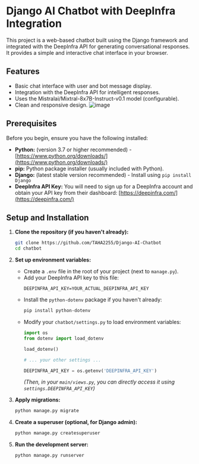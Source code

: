 # Django AI Chatbot with DeepInfra Integration

This project is a  web-based chatbot built using the Django framework and integrated with the DeepInfra API for generating conversational responses. It provides a simple and interactive chat interface in your browser.

## Features

* Basic chat interface with user and bot message display.
* Integration with the DeepInfra API for intelligent responses.
* Uses the Mistralai/Mixtral-8x7B-Instruct-v0.1 model (configurable).
* Clean and responsive design.
![image](https://github.com/user-attachments/assets/f6c94147-6f5d-4bf1-83aa-37df86af8c08)

  

## Prerequisites

Before you begin, ensure you have the following installed:

* **Python:** (version 3.7 or higher recommended) - [https://www.python.org/downloads/](https://www.python.org/downloads/)
* **pip:** Python package installer (usually included with Python).
* **Django:** (latest stable version recommended) - Install using `pip install Django`
* **DeepInfra API Key:** You will need to sign up for a DeepInfra account and obtain your API key from their dashboard: [https://deepinfra.com/](https://deepinfra.com/)

## Setup and Installation

1.  **Clone the repository (if you haven't already):**
    ```bash
    git clone https://github.com/TAHA2255/Django-AI-Chatbot
    cd chatbot
    ```

2.  **Set up environment variables:**
    * Create a `.env` file in the root of your project (next to `manage.py`).
    * Add your DeepInfra API key to this file:
        ```
        DEEPINFRA_API_KEY=YOUR_ACTUAL_DEEPINFRA_API_KEY
        ```
    * Install the `python-dotenv` package if you haven't already:
        ```bash
        pip install python-dotenv
        ```
    * Modify your `chatbot/settings.py` to load environment variables:
        ```python
        import os
        from dotenv import load_dotenv

        load_dotenv()

        # ... your other settings ...

        DEEPINFRA_API_KEY = os.getenv('DEEPINFRA_API_KEY')
        ```
        *(Then, in your `main/views.py`, you can directly access it using `settings.DEEPINFRA_API_KEY`)*

3.  **Apply migrations:**
    ```bash
    python manage.py migrate
    ```

4.  **Create a superuser (optional, for Django admin):**
    ```bash
    python manage.py createsuperuser
    ```

5.  **Run the development server:**
    ```bash
    python manage.py runserver
    ```
